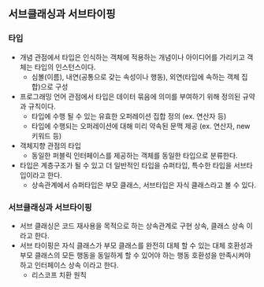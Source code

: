 ## 서브클래싱과 서브타이핑
### 타입
* 개념 관점에서 타입은 인식하는 객체에 적용하는 개념이나 아이디어를 가리키고 객체는 타입의 인스턴스이다.
  * 심볼(이름), 내연(공통으로 갖는 속성이나 행동), 외연(타입에 속하는 객체 집합)으로 구성
* 프로그래밍 언어 관점에서 타입은 데이터 묶음에 의미를 부여하기 위해 정의된 규약과 규칙이다.
  * 타입에 수행 될 수 있는 유효한 오퍼레이션 집합 정의 (ex. 연산자 등)
  * 타입에 수행되는 오퍼레이션에 대해 미리 약속된 문맥 제공 (ex. 연산자, new 키워드 등)
* 객체지향 관점의 타입
  * 동일한 퍼블릭 인터페이스를 제공하는 객체를 동일한 타입으로 분류한다.
* 타입은 계층구조가 될 수 있고 더 일반적인 타입을 슈퍼타입, 특수한 타입을 서브타입이라고 한다.
  * 상속관계에서 슈퍼타입은 부모 클래스, 서브타입은 자식 클래스라고 볼 수 있다.
### 서브클래싱과 서브타이핑
* 서브 클래싱은 코드 재사용을 목적으로 하는 상속관계로 구현 상속, 클래스 상속 이라고 한다.
* 서브 타이핑은 자식 클래스가 부모 클래스를 완전히 대체 할 수 있는 대체 호환성과 부모 클래스의 모든 행동을 동일하게 할 수 있어야 하는 행동 호환성을 만족시켜야 하고 인터페이스 상속 이라고 한다.
  * 리스코프 치환 원칙
